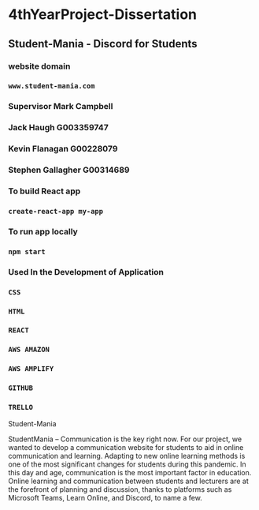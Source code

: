 # 4thYearProject-Dissertation
## Student-Mania - Discord for Students

### website domain

### `www.student-mania.com`

### Supervisor Mark Campbell 

### Jack Haugh G003359747
### Kevin Flanagan G00228079
### Stephen Gallagher G00314689

### To build React app

### `create-react-app my-app`


### To run app locally

### `npm start`


### Used In the Development of Application

### `CSS`
### `HTML`
### `REACT`
### `AWS AMAZON`
### `AWS AMPLIFY`
### `GITHUB`
### `TRELLO`

Student-Mania 

StudentMania – Communication is the key right now. For our project, we wanted to develop a communication website for students to aid in online communication and learning. Adapting to new online learning methods is one of the most significant changes for students during this pandemic. In this day and age, communication is the most important factor in education. Online learning and communication between students and lecturers are at the forefront of planning and discussion, thanks to platforms such as Microsoft Teams, Learn Online, and Discord, to name a few.

